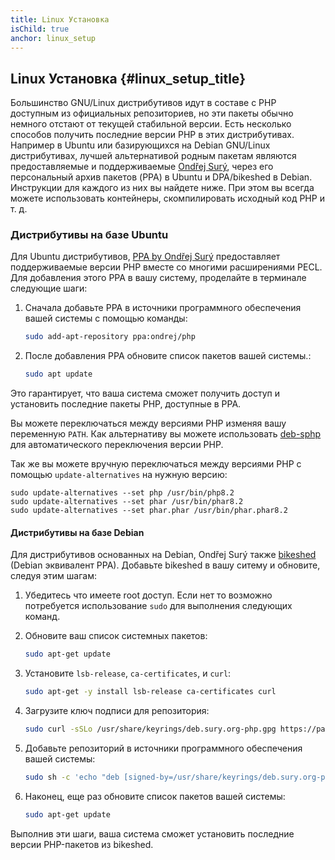 ```yaml
---
title: Linux Установка
isChild: true
anchor: linux_setup
---
```


## Linux Установка {#linux_setup_title}

Большинство GNU/Linux дистрибутивов идут в составе с PHP доступным из официальных репозиториев, но эти пакеты обычно немного отстают от
текущей стабильной версии. Есть несколько способов получить последние версии PHP в этих дистрибутивах. Например в Ubuntu или базирующихся на Debian GNU/Linux дистрибутивах,
лучшей альтернативой родным пакетам являются предоставляемые и поддерживаемые [Ondřej Surý][Ondrej Sury Blog], через его персональный архив пакетов (PPA) в Ubuntu
и DPA/bikeshed в Debian. Инструкции для каждого из них вы найдете ниже. При этом вы всегда можете использовать контейнеры, скомпилировать исходный код PHP и т. д.

### Дистрибутивы на базе Ubuntu

Для Ubuntu дистрибутивов, [PPA by Ondřej Surý][Ondrej Sury PPA] предоставляет поддерживаемые версии PHP вместе со многими расширениями PECL. Для добавления этого PPA в вашу систему, проделайте в терминале следующие шаги:

1. Сначала добавьте PPA в источники программного обеспечения вашей системы с помощью команды:

   ```bash
   sudo add-apt-repository ppa:ondrej/php
   ```

2. После добавления PPA обновите список пакетов вашей системы.:

   ```bash
   sudo apt update
   ```

Это гарантирует, что ваша система сможет получить доступ и установить последние пакеты PHP, доступные в PPA.

Вы можете переключаться между версиями PHP изменяя вашу переменную `PATH`. Как альтернативу
вы можете использовать [deb-sphp][deb-sphp] для автоматического переключения версии PHP.

Так же вы можете вручную переключаться между версиями PHP с помощью `update-alternatives` на нужную версию:

```
sudo update-alternatives --set php /usr/bin/php8.2
sudo update-alternatives --set phar /usr/bin/phar8.2
sudo update-alternatives --set phar.phar /usr/bin/phar.phar8.2
```

#### Дистрибутивы на базе Debian

Для дистрибутивов основанных на Debian, Ondřej Surý также [bikeshed][bikeshed] (Debian эквивалент PPA). Добавьте bikeshed в вашу ситему и обновите, следуя этим шагам:

1. Убедитесь что имеете root доступ. Если нет то возможно потребуется использование `sudo` для выполнения следующих команд.

2. Обновите ваш список системных пакетов:

   ```bash
   sudo apt-get update
   ```

3. Установите `lsb-release`, `ca-certificates`, и `curl`:

   ```bash
   sudo apt-get -y install lsb-release ca-certificates curl
   ```

4. Загрузите ключ подписи для репозитория:

   ```bash
   sudo curl -sSLo /usr/share/keyrings/deb.sury.org-php.gpg https://packages.sury.org/php/apt.gpg
   ```

5. Добавьте репозиторий в источники программного обеспечения вашей системы:

   ```bash
   sudo sh -c 'echo "deb [signed-by=/usr/share/keyrings/deb.sury.org-php.gpg] https://packages.sury.org/php/ $(lsb_release -sc) main" > /etc/apt/sources.list.d/php.list'
   ```

6. Наконец, еще раз обновите список пакетов вашей системы:

   ```bash
   sudo apt-get update
   ```

Выполнив эти шаги, ваша система сможет установить последние версии PHP-пакетов из bikeshed.

[Ondrej Sury Blog]: https://deb.sury.org/
[Ondrej Sury PPA]: https://launchpad.net/~ondrej/+archive/ubuntu/php
[bikeshed]: https://packages.sury.org/php/
[deb-sphp]: https://github.com/nazares/deb-sphp
